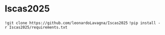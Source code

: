 # Iscas2025


`!git clone https://github.com/leonardoLavagna/Iscas2025`
`!pip install -r Iscas2025/requirements.txt`

